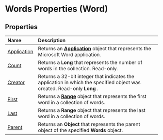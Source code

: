 
# Words Properties (Word)

## Properties



|**Name**|**Description**|
|:-----|:-----|
|[Application](6e610b9a-334a-0ac7-c1c9-3a78c3ed4812.md)|Returns an  **[Application](d1cf6f8f-4e88-bf01-93b4-90a83f79cb44.md)** object that represents the Microsoft Word application.|
|[Count](abbb4293-0ffb-f845-cdda-acbbe0ff477b.md)|Returns a  **Long** that represents the number of words in the collection. Read-only.|
|[Creator](9958b2f2-6adc-13e3-9067-d31131b88186.md)|Returns a 32-bit integer that indicates the application in which the specified object was created. Read-only  **Long** .|
|[First](93525a9b-1259-30a2-23e6-5887ea93fb95.md)|Returns a  **[Range](15a7a1c4-5f3f-5b6e-60e9-29688de3f274.md)** object that represents the first word in a collection of words.|
|[Last](5ca384f7-786f-9c44-41fb-4dce72d45d3e.md)|Returns a  **Range** object that represents the last word in a collection of words.|
|[Parent](d261144e-3428-14f8-a6f7-564c954af891.md)|Returns an  **Object** that represents the parent object of the specified **Words** object.|

